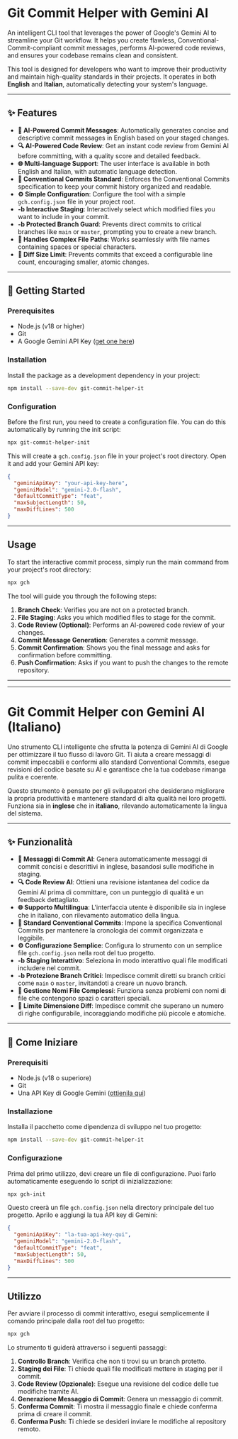 # Git Commit Helper with Gemini AI

An intelligent CLI tool that leverages the power of Google's Gemini AI to streamline your Git workflow. It helps you create flawless, Conventional-Commit-compliant commit messages, performs AI-powered code reviews, and ensures your codebase remains clean and consistent.

This tool is designed for developers who want to improve their productivity and maintain high-quality standards in their projects. It operates in both **English** and **Italian**, automatically detecting your system's language.

---

## ✨ Features

- **🤖 AI-Powered Commit Messages**: Automatically generates concise and descriptive commit messages in English based on your staged changes.
- **🔍 AI-Powered Code Review**: Get an instant code review from Gemini AI before committing, with a quality score and detailed feedback.
- **🌐 Multi-language Support**: The user interface is available in both English and Italian, with automatic language detection.
- **🤝 Conventional Commits Standard**: Enforces the Conventional Commits specification to keep your commit history organized and readable.
- **⚙️ Simple Configuration**: Configure the tool with a simple `gch.config.json` file in your project root.
- **-b Interactive Staging**: Interactively select which modified files you want to include in your commit.
- **-b Protected Branch Guard**: Prevents direct commits to critical branches like `main` or `master`, prompting you to create a new branch.
- **📂 Handles Complex File Paths**: Works seamlessly with file names containing spaces or special characters.
- **📏 Diff Size Limit**: Prevents commits that exceed a configurable line count, encouraging smaller, atomic changes.

---

## 🚀 Getting Started

### Prerequisites

- Node.js (v18 or higher)
- Git
- A Google Gemini API Key ([get one here](https://ai.google.dev/))

### Installation

Install the package as a development dependency in your project:

```bash
npm install --save-dev git-commit-helper-it
```

### Configuration

Before the first run, you need to create a configuration file. You can do this automatically by running the init script:

```bash
npx git-commit-helper-init
```

This will create a `gch.config.json` file in your project's root directory. Open it and add your Gemini API key:

```json
{
  "geminiApiKey": "your-api-key-here",
  "geminiModel": "gemini-2.0-flash",
  "defaultCommitType": "feat",
  "maxSubjectLength": 50,
  "maxDiffLines": 500
}
```

---

## Usage

To start the interactive commit process, simply run the main command from your project's root directory:

```bash
npx gch
```

The tool will guide you through the following steps:

1. **Branch Check**: Verifies you are not on a protected branch.
2. **File Staging**: Asks you which modified files to stage for the commit.
3. **Code Review (Optional)**: Performs an AI-powered code review of your changes.
4. **Commit Message Generation**: Generates a commit message.
5. **Commit Confirmation**: Shows you the final message and asks for confirmation before committing.
6. **Push Confirmation**: Asks if you want to push the changes to the remote repository.

---
---

# Git Commit Helper con Gemini AI (Italiano)

Uno strumento CLI intelligente che sfrutta la potenza di Gemini AI di Google per ottimizzare il tuo flusso di lavoro Git. Ti aiuta a creare messaggi di commit impeccabili e conformi allo standard Conventional Commits, esegue revisioni del codice basate su AI e garantisce che la tua codebase rimanga pulita e coerente.

Questo strumento è pensato per gli sviluppatori che desiderano migliorare la propria produttività e mantenere standard di alta qualità nei loro progetti. Funziona sia in **inglese** che in **italiano**, rilevando automaticamente la lingua del sistema.

---

## ✨ Funzionalità

- **🤖 Messaggi di Commit AI**: Genera automaticamente messaggi di commit concisi e descrittivi in inglese, basandosi sulle modifiche in staging.
- **🔍 Code Review AI**: Ottieni una revisione istantanea del codice da Gemini AI prima di committare, con un punteggio di qualità e un feedback dettagliato.
- **🌐 Supporto Multilingua**: L'interfaccia utente è disponibile sia in inglese che in italiano, con rilevamento automatico della lingua.
- **🤝 Standard Conventional Commits**: Impone la specifica Conventional Commits per mantenere la cronologia dei commit organizzata e leggibile.
- **⚙️ Configurazione Semplice**: Configura lo strumento con un semplice file `gch.config.json` nella root del tuo progetto.
- **-b Staging Interattivo**: Seleziona in modo interattivo quali file modificati includere nel commit.
- **-b Protezione Branch Critici**: Impedisce commit diretti su branch critici come `main` o `master`, invitandoti a creare un nuovo branch.
- **📂 Gestione Nomi File Complessi**: Funziona senza problemi con nomi di file che contengono spazi o caratteri speciali.
- **📏 Limite Dimensione Diff**: Impedisce commit che superano un numero di righe configurabile, incoraggiando modifiche più piccole e atomiche.

---

## 🚀 Come Iniziare

### Prerequisiti

- Node.js (v18 o superiore)
- Git
- Una API Key di Google Gemini ([ottienila qui](https://ai.google.dev/))

### Installazione

Installa il pacchetto come dipendenza di sviluppo nel tuo progetto:

```bash
npm install --save-dev git-commit-helper-it
```

### Configurazione

Prima del primo utilizzo, devi creare un file di configurazione. Puoi farlo automaticamente eseguendo lo script di inizializzazione:

```bash
npx gch-init
```

Questo creerà un file `gch.config.json` nella directory principale del tuo progetto. Aprilo e aggiungi la tua API key di Gemini:

```json
{
  "geminiApiKey": "la-tua-api-key-qui",
  "geminiModel": "gemini-2.0-flash",
  "defaultCommitType": "feat",
  "maxSubjectLength": 50,
  "maxDiffLines": 500
}
```

---

## Utilizzo

Per avviare il processo di commit interattivo, esegui semplicemente il comando principale dalla root del tuo progetto:

```bash
npx gch
```

Lo strumento ti guiderà attraverso i seguenti passaggi:

1. **Controllo Branch**: Verifica che non ti trovi su un branch protetto.
2. **Staging dei File**: Ti chiede quali file modificati mettere in staging per il commit.
3. **Code Review (Opzionale)**: Esegue una revisione del codice delle tue modifiche tramite AI.
4. **Generazione Messaggio di Commit**: Genera un messaggio di commit.
5. **Conferma Commit**: Ti mostra il messaggio finale e chiede conferma prima di creare il commit.
6. **Conferma Push**: Ti chiede se desideri inviare le modifiche al repository remoto.
